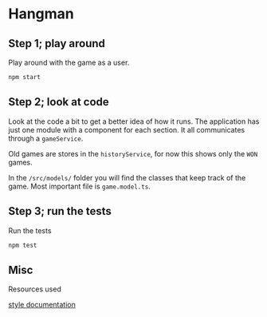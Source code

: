 # Hangman

## Step 1; play around

Play around with the game as a user.

```bash
npm start
```

## Step 2; look at code

Look at the code a bit to get a better idea of how it runs. The application has just one module with a component for each section. It all communicates through a `gameService`.

Old games are stores in the `historyService`, for now this shows only the `WON` games.

In the `/src/models/` folder you will find the classes that keep track of the game. Most important file is `game.model.ts`.

## Step 3; run the tests

Run the tests

```bash
npm test
```

## Misc

Resources used

[style documentation](https://bootswatch.com/slate/)
